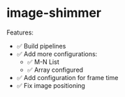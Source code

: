 # image-shimmer

Features:
- ✅ Build pipelines
- ✅ Add more configurations:
  - ✅ M-N List
  - ✅ Array configured
- ✅ Add configuration for frame time
- ✅ Fix image positioning
